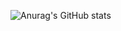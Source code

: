 ![Anurag's GitHub stats](https://github-readme-stats.vercel.app/api?username=VuTan115&show_icons=true&theme=radical)
